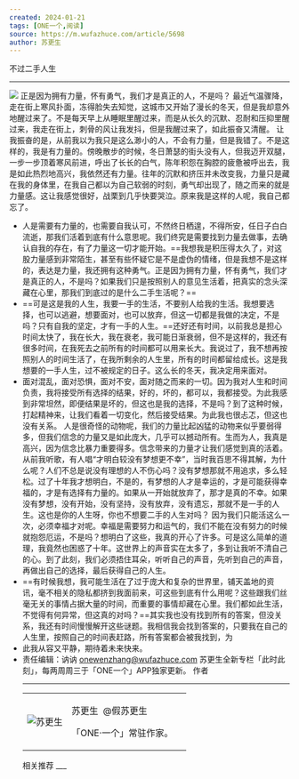 ```yaml
---
created: 2024-01-21
tags: [ONE一个,阅读]
source: https://m.wufazhuce.com/article/5698
author: 苏更生
---
```

不过二手人生
___
![](../assets/2024/FmNeET6aUlyvZofHQrfbXtd2x8Z0.jpeg)
正是因为拥有力量，怀有勇气，我们才是真正的人，不是吗？
最近气温骤降，走在街上寒风扑面，冻得脸失去知觉，这城市又开始了漫长的冬天，但是我却意外地醒过来了。不是每天早上从睡眠里醒过来，而是从长久的沉默、忍耐和压抑里醒过来，我走在街上，刺骨的风让我发抖，但是我醒过来了，如此振奋又清醒。
让我振奋的是，从前我以为我只是这么渺小的人，不会有力量，但是我错了。不是这样的，我是有力量的。傍晚散步的时候，冬日萧瑟的街头没有人，但我迈开双腿，一步一步顶着寒风前进，呼出了长长的白气，陈年积怨在胸腔的疲惫被呼出去，我是如此热烈地高兴，我依然还有力量。往年的沉默和挤压并未改变我，力量只是藏在我的身体里，在我自己都以为自己软弱的时刻，勇气却出现了，随之而来的就是力量感。这让我感觉很好，战栗到几乎快要哭泣。原来我是这样的人呢，我自己都忘了。

- 人是需要有力量的，也需要自我认可，不然终日栖遑，不得所安，任日子白白流逝，那我们活着到底有什么意思呢。我们终究是需要找到力量去做事，去确认自我的存在，有了力量这一切才能开始。==我想我是积压得太久了，对这股力量感到非常陌生，甚至有些怀疑它是不是虚伪的情绪，但是我想不是这样的，表达是力量，我还拥有这种勇气。正是因为拥有力量，怀有勇气，我们才是真正的人，不是吗？如果我们只是按照别人的意见生活着，把真实的念头深藏在心里，那我们到底过的是什么二手生活呢？==
- ==可是这是我的人生，我要一手的生活，不要别人给我的生活。我想要选择，也可以逃避，想要面对，也可以放弃，但这一切都是我做的决定，不是吗？只有自我的坚定，才有一手的人生。==还好还有时间，以前我总是担心时间太快了，我在长大，我在衰老，我可能日渐衰弱，但不是这样的，我还有很多时间，在我死去之前所有的时间都可以用来长大。我说过了，我不想再按照别人的时间生活了，在我所剩余的人生里，所有的时间都留给成长。这是我想要的一手人生，过不被规定的日子。这么长的冬天，我决定用来面对。
- 面对混乱，面对恐惧，面对不安，面对随之而来的一切。因为我对人生和时间负责，我将接受所有选择的结果，好的，坏的，都可以，我都接受。为此我感到非常坦然，即便结果是坏的，但这也是我的选择，不是吗？到了这种时候，打起精神来，让我们看着一切变化，然后接受结果。为此我也很忐忑，但这也没有关系。
  人是很奇怪的动物呢，我们的力量比起凶猛的动物来似乎要弱得多，但我们信念的力量又是如此庞大，几乎可以撼动所有。生而为人，我真是高兴，因为信念比暴力重要得多。信念带来的力量才让我们感觉到真的活着。从前我听歌，有人唱“才明白较没有梦想更不幸”，当时我百思不得其解，为什么呢？人们不总是说没有理想的人不伤心吗？没有梦想那就不用追求，多么轻松。过了十年我才想明白，不是的，有梦想的人才是幸运的，才是可能获得幸福的，才是有选择有力量的。如果从一开始就放弃了，那才是真的不幸。如果没有梦想，没有开始，没有坚持，没有放弃，没有遗忘，那就不是一手的人生。这也是你的人生呀，你也不想要二手的人生对吗？
  因为我们只能活这么一次，必须幸福才对呢。幸福是需要努力和运气的，我们不能在没有努力的时候就抱怨厄运，不是吗？想明白了这些，我真的开心了许多。可是这么简单的道理，我竟然也困惑了十年。这世界上的声音实在太多了，多到让我听不清自己的心。到了此刻，我们必须捂住耳朵，听听自己的声音，先听到自己的声音，再做出自己的选择，最后获得自己的人生。
- ==有时候我想，我可能生活在了过于庞大和复杂的世界里，铺天盖地的资讯，毫不相关的隐私都挤到我面前来，可这些到底有什么用呢？这些跟我们丝毫无关的事情占据大量的时间，而重要的事情却藏在心里。我们都如此生活，不觉得有何异常，但这真的对吗？==其实我也没有找到所有的答案，但没关系，我还有时间慢慢解开这些谜题。我相信我会找到答案的，只要我在自己的人生里，按照自己的时间表赶路，所有答案都会被我找到，为
- 此我从容又平静，期待着未来快来。
- 责任编辑：讷讷 onewenzhang@wufazhuce.com
  苏更生全新专栏「此时此刻」，每两周周三于「ONE一个」APP独家更新。
  作者
  ___
  <table><tbody><tr><td><img src="assets/2024/Fg_e6teZsb3lZ1QStYtdnAkh6bO8.jpeg" alt="苏更生"></td><td><p>苏更生 <span>&nbsp;@假苏更生</span></p><p>「ONE·一个」常驻作家。</p></td><td></td></tr></tbody></table>
  相关推荐
  ___